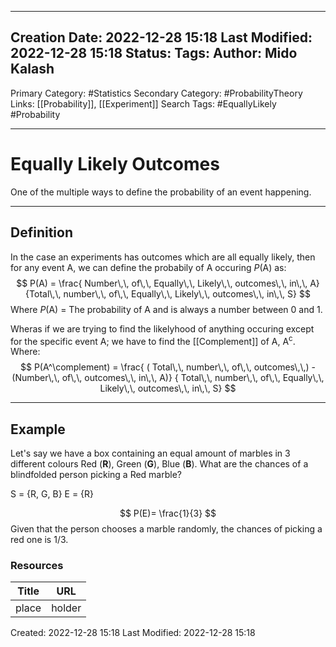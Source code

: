 
---
Creation Date: 2022-12-28 15:18
Last Modified: 2022-12-28 15:18
Status:
Tags: 
Author: Mido Kalash
---

Primary Category: #Statistics 
Secondary Category: #ProbabilityTheory  
Links: [[Probability]], [[Experiment]]
Search Tags: #EquallyLikely #Probability 

---
# Equally Likely Outcomes

One of the multiple ways to define the probability of an event happening.


---
## Definition

In the case an experiments has outcomes which are all equally likely, then for any event A, we can define the probabily of A occuring *P*(A) as:
$$ 
	P(A) = \frac{
	Number\,\, of\,\, Equally\,\, Likely\,\, outcomes\,\, in\,\, A} 
	{Total\,\, number\,\, of\,\, Equally\,\, Likely\,\, outcomes\,\, in\,\, S}
$$
Where *P*(A) = The probability of A and is always a number between 0 and 1. 

Wheras if we are trying to find the likelyhood of anything occuring except for the specific event A; we have to find the [[Complement]] of A, A<sup>c</sup>. Where:
$$ 
	P(A^\complement) = \frac{
		( Total\,\, number\,\, of\,\,  outcomes\,\,) - (Number\,\, of\,\,  outcomes\,\, in\,\, A)} 
		{ Total\,\, number\,\, of\,\, Equally\,\, Likely\,\, outcomes\,\, in\,\, S} 
$$

---
## Example

Let's say we have a box containing an equal amount of marbles in 3 different colours Red (**R**), Green (**G**), Blue (**B**). What are the chances of a blindfolded person picking a Red marble? 

S = {R, G, B} 
E = {R}

$$
	P(E)= \frac{1}{3} 
$$
Given that the person chooses a marble randomly, the chances of picking a red one is 1/3. 


### Resources

| **Title** | **URL** |
| ----- | ---- |
| place | holder |



Created: 2022-12-28 15:18
Last Modified: 2022-12-28 15:18